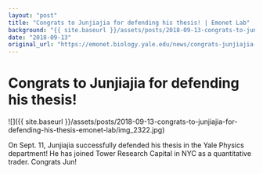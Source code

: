```yaml
---
layout: "post"
title: "Congrats to Junjiajia for defending his thesis! | Emonet Lab"
background: "{{ site.baseurl }}/assets/posts/2018-09-13-congrats-to-junjiajia-for-defending-his-thesis-emonet-lab/img_2322.jpg"
date: "2018-09-13"
original_url: "https://emonet.biology.yale.edu/news/congrats-junjiajia-defending-his-thesis"
---
```

# Congrats to Junjiajia for defending his thesis!

![]({{ site.baseurl }}/assets/posts/2018-09-13-congrats-to-junjiajia-for-defending-his-thesis-emonet-lab/img_2322.jpg)

On Sept. 11, Junjiajia successfully defended his thesis in the Yale Physics department! He has joined Tower Research Capital in NYC as a quantitative trader. Congrats Jun!